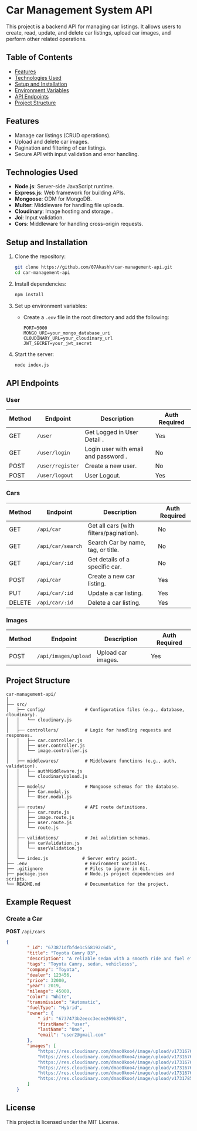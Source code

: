 # Car Management System API

This project is a backend API for managing car listings. It allows users to create, read, update, and delete car listings, upload car images, and perform other related operations.

## Table of Contents
- [Features](#features)
- [Technologies Used](#technologies-used)
- [Setup and Installation](#setup-and-installation)
- [Environment Variables](#environment-variables)
- [API Endpoints](#api-endpoints)
- [Project Structure](#project-structure)

## Features
- Manage car listings (CRUD operations).
- Upload and delete car images.
- Pagination and filtering of car listings.
- Secure API with input validation and error handling.

## Technologies Used
- **Node.js**: Server-side JavaScript runtime.
- **Express.js**: Web framework for building APIs.
- **Mongoose**: ODM for MongoDB.
- **Multer**: Middleware for handling file uploads.
- **Cloudinary**: Image hosting and storage .
- **Joi**: Input validation.
- **Cors**: Middleware for handling cross-origin requests.

## Setup and Installation

1. Clone the repository:
   ```bash
   git clone https://github.com/07Akashh/car-management-api.git
   cd car-management-api
   ```

2. Install dependencies:
   ```bash
   npm install
   ```

3. Set up environment variables:
   - Create a `.env` file in the root directory and add the following:
     ```dotenv
     PORT=5000
     MONGO_URI=your_mongo_database_uri
     CLOUDINARY_URL=your_cloudinary_url
     JWT_SECRET=your_jwt_secret
     ```

4. Start the server:
   ```bash
   node index.js
   ```

## API Endpoints

### User
| Method | Endpoint              | Description                | Auth Required |
|--------|-----------------------|----------------------------|---------------|
| GET    | `/user`               | Get Logged in User Detail .| Yes           |
| GET    | `/user/login`         | Login user with email and password .| No   |
| POST   | `/user/register`      | Create a new user.         | No            |
| POST    | `/user/logout`       | User Logout.               | Yes           |

### Cars
| Method | Endpoint              | Description                | Auth Required |
|--------|-----------------------|----------------------------|---------------|
| GET    | `/api/car`           | Get all cars (with filters/pagination). | No|
| GET    | `/api/car/search`    | Search Car by name, tag, or title. | No     |
| GET    | `/api/car/:id`       | Get details of a specific car. | No         |
| POST   | `/api/car`           | Create a new car listing.   | Yes           |
| PUT    | `/api/car/:id`       | Update a car listing.       | Yes           |
| DELETE | `/api/car/:id`       | Delete a car listing.       | Yes           |

### Images
| Method | Endpoint              | Description                | Auth Required |
|--------|-----------------------|----------------------------|---------------|
| POST   | `/api/images/upload`  | Upload car images.         | Yes           |

## Project Structure

```plaintext
car-management-api/
│
├── src/
│   ├── config/               # Configuration files (e.g., database, cloudinary).
│   │   └── cloudinary.js
│   │
│   ├── controllers/          # Logic for handling requests and responses.
│   │   ├── car.controller.js
│   │   ├── user.controller.js
│   │   └── image.controller.js
│   │
│   ├── middlewares/          # Middleware functions (e.g., auth, validation).
│   │   ├── authMiddleware.js
│   │   └── cloudinaryUpload.js
│   │
│   ├── models/               # Mongoose schemas for the database.
│   │   ├── Car.modal.js
│   │   └── User.modal.js
│   │
│   ├── routes/               # API route definitions.
│   │   ├── car.route.js
│   │   ├── image.route.js
│   │   ├── user.route.js
│   │   └── route.js
│   │
│   ├── validations/          # Joi validation schemas.
│   │   ├── carValidation.js
│   │   └── userValidation.js
│   │
│   └── index.js             # Server entry point.
├── .env                      # Environment variables.
├── .gitignore                # Files to ignore in Git.
├── package.json              # Node.js project dependencies and scripts.
└── README.md                 # Documentation for the project.
```

## Example Request

### Create a Car
**POST** `/api/cars`
```json
{
        "_id": "673871dfbfde1c558192c6d5",
        "title": "Toyota Camry D3",
        "description": "A reliable sedan with a smooth ride and fuel efficiency .",
        "tags": "Toyota Camry, sedan, vehiclesss",
        "company": "Toyota",
        "dealer": 123456,
        "price": 32000,
        "year": 2019,
        "mileage": 45000,
        "color": "White",
        "transmission": "Automatic",
        "fuelType": "Hybrid",
        "owner": {
            "_id": "6737473b2eecc3ecee269b82",
            "firstName": "user",
            "lastName": "One",
            "email": "user2@gmail.com"
        },
        "images": [
            "https://res.cloudinary.com/dmao0koo4/image/upload/v1731676915/car_images/ues3a8be73sfuiyll9e8.jpg",
            "https://res.cloudinary.com/dmao0koo4/image/upload/v1731676917/car_images/yjsi5sf1tddbwcp5jzva.jpg",
            "https://res.cloudinary.com/dmao0koo4/image/upload/v1731676917/car_images/lmsr14e7ax74jeudvdjy.jpg",
            "https://res.cloudinary.com/dmao0koo4/image/upload/v1731676917/car_images/ao7rarbqjvhycsmbtz6h.jpg",
            "https://res.cloudinary.com/dmao0koo4/image/upload/v1731676917/car_images/jvbgkodfspvibhtgkjjh.jpg",
            "https://res.cloudinary.com/dmao0koo4/image/upload/v1731785161/car_images/mwfqxerntqd59o1hkmio.webp"
        ]
    }
```

## License
This project is licensed under the MIT License.